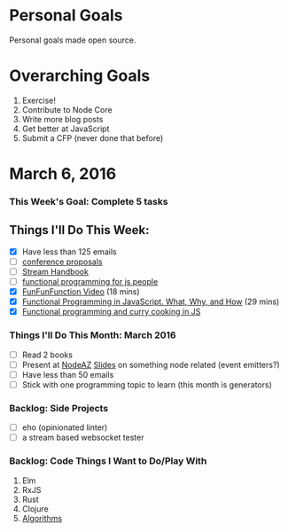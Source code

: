 Personal Goals
==============

Personal goals made open source.

# Overarching Goals
1. Exercise!
2. Contribute to Node Core
3. Write more blog posts
4. Get better at JavaScript
5. Submit a CFP (never done that before)

# March 6, 2016

### This Week's Goal: Complete 5 tasks

## Things I'll Do This Week:
- [x] Have less than 125 emails
- [ ] [conference proposals](http://rckbt.me/2014/01/conference-proposals/)
- [ ] [Stream Handbook](https://github.com/substack/stream-handbook)
- [ ] [functional programming for js people](https://medium.com/@chetcorcos/functional-programming-for-javascript-people-1915d8775504#.asjyzlczo)
- [x] [FunFunFunction Video](https://www.youtube.com/watch?v=gTk8nPj11Yk) (18 mins)
- [x] [Functional Programming in JavaScript. What, Why, and How](https://www.youtube.com/watch?v=xeAdUEIb_ys) (29 mins)
- [x] [Functional programming and curry cooking in JS](https://www.youtube.com/watch?v=6Qx5ZAbfqjo&index=5&list=PL37ZVnwpeshH37NxpV6XbgdDpY-w48hMd)

### Things I'll Do This Month: March 2016
- [ ] Read 2 books
- [ ] Present at [NodeAZ](http://www.meetup.com/NodeAZ/) [Slides](http://www.decksetapp.com/) on something node related (event emitters?)
- [ ] Have less than 50 emails
- [ ] Stick with one programming topic to learn (this month is generators)

### Backlog: Side Projects
- [ ] eho (opinionated linter)
- [ ] a stream based websocket tester

### Backlog: Code Things I Want to Do/Play With
1. Elm
2. RxJS
3. Rust
4. Clojure
5. [Algorithms](https://www.coursera.org/learn/algorithmic-toolbox/)

